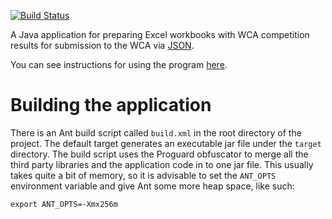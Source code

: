 [![Build Status](https://travis-ci.org/thewca/wca-workbook-assistant.png?branch=master)](https://travis-ci.org/thewca/wca-workbook-assistant)

A Java application for preparing Excel workbooks with WCA competition results for submission to the WCA via [JSON](https://github.com/thewca/worldcubeassociation.org/wiki/WCIF).

You can see instructions for using the program [here](https://www.worldcubeassociation.org/wca-workbook-assistant).

# Building the application

There is an Ant build script called `build.xml` in the root directory of the project. The default target generates an executable jar file under the `target` directory. The build script uses the Proguard obfuscator to merge all the third party libraries and the application code in to one jar file. This usually takes quite a bit of memory, so it is advisable to set the `ANT_OPTS` environment variable and give Ant some more heap space, like such:

    export ANT_OPTS=-Xmx256m

